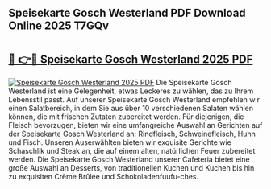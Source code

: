 ## Speisekarte Gosch Westerland PDF Download Online 2025 T7GQv

# <h2><a href="http://gc8z95f.nevu.top/?p=Speisekarte+Gosch+Westerland">🔗 👉🔴 Speisekarte Gosch Westerland 2025 PDF</a></h2>

[![Speisekarte Gosch Westerland 2025 PDF](https://i.imgur.com/dBaPXMq.png)](http://gc8z95f.nevu.top/?p=Speisekarte+Gosch+Westerland)
Die Speisekarte Gosch Westerland ist eine Gelegenheit, etwas Leckeres zu wählen, das zu Ihrem Lebensstil passt. Auf unserer Speisekarte Gosch Westerland empfehlen wir einen Salatbereich, in dem Sie aus über 10 verschiedenen Salaten wählen können, die mit frischen Zutaten zubereitet werden. Für diejenigen, die Fleisch bevorzugen, bieten wir eine umfangreiche Auswahl an Gerichten auf der Speisekarte Gosch Westerland an: Rindfleisch, Schweinefleisch, Huhn und Fisch. Unseren Auserwählten bieten wir exquisite Gerichte wie Schaschlik und Steak an, die auf einem alten, natürlichen Feuer zubereitet werden. Die Speisekarte Gosch Westerland unserer Cafeteria bietet eine große Auswahl an Desserts, von traditionellen Kuchen und Kuchen bis hin zu exquisiten Crème Brûlée und Schokoladenfuufu-ches.
